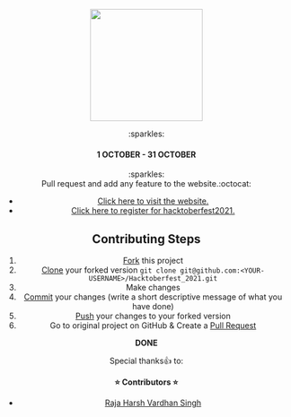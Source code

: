 <p align="center">
    <a href="https://hacktoberfest.digitalocean.com/" target="_blank">
        <img src="https://github.com/rakshit234/HacktoberFest2020/blob/master/images/H-icon-dark.2021.png" width="200px" height="200px">
    </a>
</p>
<center>:sparkles:<h4>1 OCTOBER - 31 OCTOBER</h4>:sparkles:<center>
Pull request and add any feature to the website.:octocat:
    
* [Click here to visit the website.](https://rakshit234.github.io/HacktoberFest_2021/)
* [Click here to register for hacktoberfest2021.](https://hacktoberfest.digitalocean.com/)
    
## Contributing Steps

1. [Fork](https://help.github.com/articles/fork-a-repo/) this project
2. [Clone](https://help.github.com/articles/fork-a-repo/#step-2-create-a-local-clone-of-your-fork) your forked version `git clone git@github.com:<YOUR-USERNAME>/Hacktoberfest_2021.git`
3. Make changes 
4. [Commit](https://help.github.com/articles/adding-a-file-to-a-repository-using-the-command-line/) your changes (write a short descriptive message of what you have done)
5. [Push](https://help.github.com/articles/pushing-to-a-remote/) your changes to your forked version
6. Go to original project on GitHub & Create a [Pull Request](https://help.github.com/articles/about-pull-requests/)

**DONE**

Special thanks:+1: to:

<strong> ⭐️ Contributors ⭐️ </strong>

* [Raja Harsh Vardhan Singh](https://github.com/rhvsingh)

<br />
